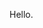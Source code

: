 <!--<img src="https://github-readme-stats.vercel.app/api?username=kach0w&show_icons=true&theme=synthwave">-->
Hello.
